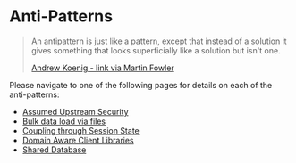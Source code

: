 # Anti-Patterns

> An antipattern is just like a pattern, except that instead of a solution it gives something that looks superficially like a solution but isn't one.
>
> [Andrew Koenig - link via Martin Fowler](https://martinfowler.com/bliki/AntiPattern.html)

Please navigate to one of the following pages for details on each of the anti-patterns:

* [Assumed Upstream Security](assumed-upstream-security.md)
* [Bulk data load via files](bulk-data-load-via-files.md)
* [Coupling through Session State](coupling-through-session-state.md)
* [Domain Aware Client Libraries](domain-aware-client-libraries.md)
* [Shared Database](shared-database.md)
